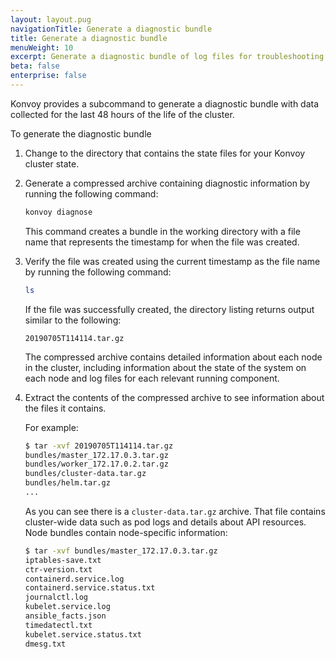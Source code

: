 ```yaml
---
layout: layout.pug
navigationTitle: Generate a diagnostic bundle
title: Generate a diagnostic bundle
menuWeight: 10
excerpt: Generate a diagnostic bundle of log files for troubleshooting and analysis
beta: false
enterprise: false
---
```


<!-- markdownlint-disable MD004 MD007 MD025 MD030 -->

Konvoy provides a subcommand to generate a diagnostic bundle with data collected for the last 48 hours of the life of the cluster.

To generate the diagnostic bundle

1. Change to the directory that contains the state files for your Konvoy cluster state.

1. Generate a compressed archive containing diagnostic information by running the following command:

    ```bash
    konvoy diagnose
    ```

    This command creates a bundle in the working directory with a file name that represents the timestamp for when the file was created.

1. Verify the file was created using the current timestamp as the file name by running the following command:

    ```bash
    ls
    ```

    If the file was successfully created, the directory listing returns output similar to the following:

    ```text
    20190705T114114.tar.gz
    ```

    The compressed archive contains detailed information about each node in the cluster, including information about the state of the system on each node and log files for each relevant running component.

1. Extract the contents of the compressed archive to see information about the files it contains.

    For example:

    ```bash
    $ tar -xvf 20190705T114114.tar.gz
    bundles/master_172.17.0.3.tar.gz
    bundles/worker_172.17.0.2.tar.gz
    bundles/cluster-data.tar.gz
    bundles/helm.tar.gz
    ...
    ```

    As you can see there is a `cluster-data.tar.gz` archive. That file contains cluster-wide data such as pod logs and details about API resources. Node bundles contain node-specific information:

    ```bash
    $ tar -xvf bundles/master_172.17.0.3.tar.gz
    iptables-save.txt
    ctr-version.txt
    containerd.service.log
    containerd.service.status.txt
    journalctl.log
    kubelet.service.log
    ansible_facts.json
    timedatectl.txt
    kubelet.service.status.txt
    dmesg.txt
    ```
